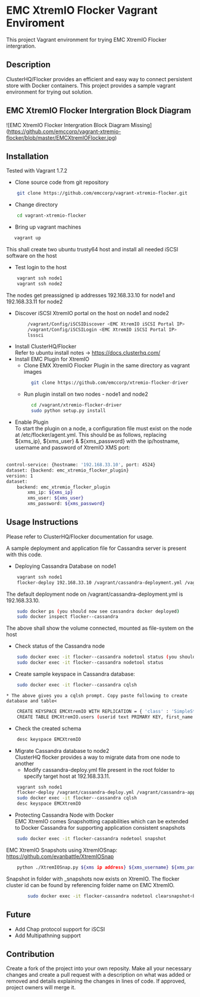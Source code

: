 EMC XtremIO Flocker Vagrant Enviroment
======================
This project Vagrant environment for trying EMC XtremIO Flocker intergration.

## Description
ClusterHQ/Flocker provides an efficient and easy way to connect persistent store with Docker containers. This project provides a sample vagrant environment for trying out solution.
## EMC XtremIO Flocker Intergration Block Diagram
![EMC XtremIO Flocker Intergration Block Diagram Missing] 
(https://github.com/emccorp/vagrant-xtremio-flocker/blob/master/EMCXtremIOFlocker.jpg)
## Installation
Tested with Vagrant 1.7.2
- Clone source code from git repository
```bash
    git clone https://github.com/emccorp/vagrant-xtremio-flocker.git
```
- Change directory
```bash
    cd vagrant-xtremio-flocker
```
- Bring up vagrant machines
```bash
   vagrant up
```
This shall create two ubuntu trusty64 host and install all needed iSCSI software on the host
- Test login to the host<br>
```bash
    vagrant ssh node1
    vagrant ssh node2
```
The nodes get preassigned ip addresses 192.168.33.10 for node1 and 192.168.33.11 for node2
- Discover iSCSI XtremIO portal on the host on node1 and node2
```bash
        /vagrant/Config/iSCSIDiscover <EMC XtremIO iSCSI Portal IP>
        /vagrant/Config/iSCSILogin <EMC XtremIO iSCSI Portal IP>
        lsssci
```
- Install ClusterHQ/Flocker<br>
 Refer to ubuntu install notes -> https://docs.clusterhq.com/
- Install EMC Plugin for XtremIO
    * Clone EMX XtremIO Flocker Plugin in the same directory as vagrant images
  ```bash
        git clone https://github.com/emccorp/xtremio-flocker-driver
  ```
    * Run plugin install on two nodes - node1 and node2
  ```bash
        cd /vagrant/xtremio-flocker-driver
        sudo python setup.py install
  ```
- Enable Plugin<br>
    To start the plugin on a node, a configuration file must exist on the node at /etc/flocker/agent.yml. This should be     as follows, replacing ${xms_ip}, ${xms_user} & ${xms_password} with the ip/hostname, username and password of XtremIO XMS port:<br><br>
```bash
control-service: {hostname: '192.168.33.10', port: 4524}
dataset: {backend: emc_xtremio_flocker_plugin}
version: 1
dataset:
    backend: emc_xtremio_flocker_plugin
        xms_ip: ${xms_ip}
        xms_user: ${xms_user}
        xms_password: ${xms_password}
```
## Usage Instructions
Please refer to ClusterHQ/Flocker documentation for usage. <br>

A sample deployment and application file for Cassandra server is present with this code.<br>
- Deploying Cassandra Database on node1
```bash
    vagrant ssh node1
    flocker-deploy 192.168.33.10 /vagrant/cassandra-deployment.yml /vagrant/cassandra-application.yml
```
The default deployment node on /vagrant/cassandra-deployment.yml is 192.168.33.10.
```bash
    sudo docker ps (you should now see cassandra docker deployed)
    sudo docker inspect flocker--cassandra
```
The above shall show the volume connected, mounted as file-system on the host
- Check status of the Cassandra node
```bash
    sudo docker exec -it flocker--cassandra nodetool status (you should get output as below)
    sudo docker exec -it flocker--cassandra nodetool status
```
- Create sample keyspace in Cassandra database:
```bash
    sudo docker exec -it flocker--cassandra cqlsh
```

    * The above gives you a cqlsh prompt. Copy paste following to create database and table<
```bash
    CREATE KEYSPACE EMCXtremIO WITH REPLICATION = { 'class' : 'SimpleStrategy', 'replication_factor' : 0};
    CREATE TABLE EMCXtremIO.users (userid text PRIMARY KEY, first_name text);
```
- Check the created schema
```bash
    desc keyspace EMCXtremIO
```
- Migrate Cassandra database to node2<br>
  ClusterHQ flocker provides a way to migrate data from one node to another
    * Modify cassandra-deploy.yml file present in the root folder to specify target host at 192.168.33.11.
```bash
    vagrant ssh node1
    flocker-deploy /vagrant/cassandra-deploy.yml /vagrant/cassandra-application.yml
    sudo docker exec -it flocker--cassandra cqlsh
    desc keyspace EMCXtremIO
```
- Protecting Cassandra Node with Docker<br>
  EMC XtremIO comes Snapshotting capabilities which can be extended to Docker Cassandra for supporting application consistent snapshots
```bash
    sudo docker exec -it flocker-cassandra nodetool snapshot
```
EMC XtremIO Snapshots using XtremIOSnap: https://github.com/evanbattle/XtremIOSnap

```bash
    python ./XtremIOSnap.py ${xms ip address} ${xms_username} ${xms_password} --f --snap=${flocker cluster id}
```
Snapshot in folder with _snapshots now exists on XtremIO. The flocker cluster id can be found by referencing folder name on EMC XtremIO.
```bash
        sudo docker exec -it flocker-cassandra nodetool clearsnapshot<br>
```
## Future
- Add Chap protocol support for iSCSI
- Add Multipathning support

## Contribution
Create a fork of the project into your own reposity. Make all your necessary changes and create a pull request with a description on what was added or removed and details explaining the changes in lines of code. If approved, project owners will merge it.
